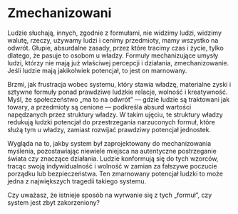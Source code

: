 # Zmechanizowani

Ludzie słuchają, innych, zgodnie z formułami, nie widzimy ludzi, widzimy walutę, rzeczy, używamy ludzi i cenimy przedmioty, mamy wszystko na odwrót. Głupie, absurdalne zasady, przez które tracimy czas i życie, tylko dlatego, że pasuje to osobom u władzy. Formuły mechanizujące umysły ludzi, którzy nie mają już właściwej percepcji i działania, zmechanizowanie. Jeśli ludzie mają jakikolwiek potencjał, to jest on marnowany.

Brzmi, jak frustracja wobec systemu, który stawia władzę, materialne zyski i sztywne formuły ponad prawdziwe ludzkie relacje, wolność i kreatywność. Myśl, że społeczeństwo „ma to na odwrót” — gdzie ludzie są traktowani jak towary, a przedmioty są cenione — podkreśla absurd wartości napędzanych przez struktury władzy. W takim ujęciu, te struktury władzy redukują ludzki potencjał do przestrzegania narzuconych formuł, które służą tym u władzy, zamiast rozwijać prawdziwy potencjał jednostek.

Wygląda na to, jakby system był zaprojektowany do mechanizowania myślenia, pozostawiając niewiele miejsca na autentyczne postrzeganie świata czy znaczące działania. Ludzie konformują się do tych wzorców, tracąc swoją indywidualność i wolność w zamian za fałszywe poczucie porządku lub bezpieczeństwa. Ten zmarnowany potencjał ludzki to może jedna z największych tragedii takiego systemu.

Czy uważasz, że istnieje sposób na wyrwanie się z tych „formuł”, czy system jest zbyt zakorzeniony?
